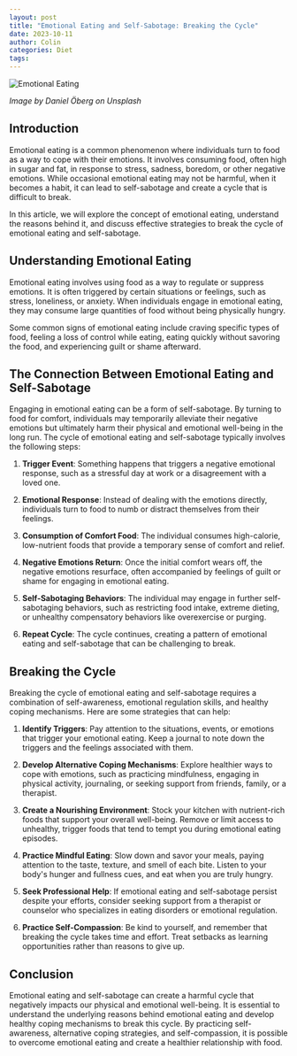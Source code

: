 ```yaml
---
layout: post
title: "Emotional Eating and Self-Sabotage: Breaking the Cycle"
date: 2023-10-11
author: Colin
categories: Diet
tags: 
---
```


![Emotional Eating](https://source.unsplash.com/1600x900/?food,emotional)

*Image by Daniel Öberg on Unsplash*

## Introduction

Emotional eating is a common phenomenon where individuals turn to food as a way to cope with their emotions. It involves consuming food, often high in sugar and fat, in response to stress, sadness, boredom, or other negative emotions. While occasional emotional eating may not be harmful, when it becomes a habit, it can lead to self-sabotage and create a cycle that is difficult to break.

In this article, we will explore the concept of emotional eating, understand the reasons behind it, and discuss effective strategies to break the cycle of emotional eating and self-sabotage.

## Understanding Emotional Eating

Emotional eating involves using food as a way to regulate or suppress emotions. It is often triggered by certain situations or feelings, such as stress, loneliness, or anxiety. When individuals engage in emotional eating, they may consume large quantities of food without being physically hungry.

Some common signs of emotional eating include craving specific types of food, feeling a loss of control while eating, eating quickly without savoring the food, and experiencing guilt or shame afterward.

## The Connection Between Emotional Eating and Self-Sabotage

Engaging in emotional eating can be a form of self-sabotage. By turning to food for comfort, individuals may temporarily alleviate their negative emotions but ultimately harm their physical and emotional well-being in the long run. The cycle of emotional eating and self-sabotage typically involves the following steps:

1. **Trigger Event**: Something happens that triggers a negative emotional response, such as a stressful day at work or a disagreement with a loved one.

2. **Emotional Response**: Instead of dealing with the emotions directly, individuals turn to food to numb or distract themselves from their feelings.

3. **Consumption of Comfort Food**: The individual consumes high-calorie, low-nutrient foods that provide a temporary sense of comfort and relief.

4. **Negative Emotions Return**: Once the initial comfort wears off, the negative emotions resurface, often accompanied by feelings of guilt or shame for engaging in emotional eating.

5. **Self-Sabotaging Behaviors**: The individual may engage in further self-sabotaging behaviors, such as restricting food intake, extreme dieting, or unhealthy compensatory behaviors like overexercise or purging.

6. **Repeat Cycle**: The cycle continues, creating a pattern of emotional eating and self-sabotage that can be challenging to break.

## Breaking the Cycle

Breaking the cycle of emotional eating and self-sabotage requires a combination of self-awareness, emotional regulation skills, and healthy coping mechanisms. Here are some strategies that can help:

1. **Identify Triggers**: Pay attention to the situations, events, or emotions that trigger your emotional eating. Keep a journal to note down the triggers and the feelings associated with them.

2. **Develop Alternative Coping Mechanisms**: Explore healthier ways to cope with emotions, such as practicing mindfulness, engaging in physical activity, journaling, or seeking support from friends, family, or a therapist.

3. **Create a Nourishing Environment**: Stock your kitchen with nutrient-rich foods that support your overall well-being. Remove or limit access to unhealthy, trigger foods that tend to tempt you during emotional eating episodes.

4. **Practice Mindful Eating**: Slow down and savor your meals, paying attention to the taste, texture, and smell of each bite. Listen to your body's hunger and fullness cues, and eat when you are truly hungry.

5. **Seek Professional Help**: If emotional eating and self-sabotage persist despite your efforts, consider seeking support from a therapist or counselor who specializes in eating disorders or emotional regulation.

6. **Practice Self-Compassion**: Be kind to yourself, and remember that breaking the cycle takes time and effort. Treat setbacks as learning opportunities rather than reasons to give up.

## Conclusion

Emotional eating and self-sabotage can create a harmful cycle that negatively impacts our physical and emotional well-being. It is essential to understand the underlying reasons behind emotional eating and develop healthy coping mechanisms to break this cycle. By practicing self-awareness, alternative coping strategies, and self-compassion, it is possible to overcome emotional eating and create a healthier relationship with food.